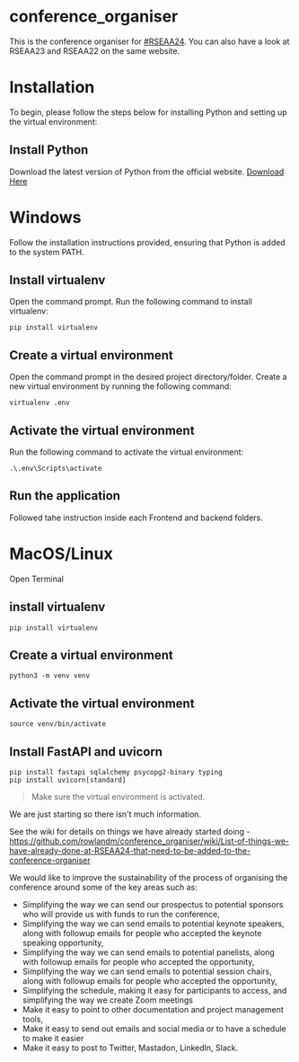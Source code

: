 # conference_organiser
This is the conference organiser for [#RSEAA24](https://rseaa.github.io/). You can also have a look at RSEAA23 and RSEAA22 on the same website.

# Installation
To begin, please follow the steps below for installing Python and setting up the virtual environment:

## Install Python
Download the latest version of Python from the official website.
[Download Here](https://www.python.org/)

# Windows
Follow the installation instructions provided, ensuring that Python is added to the system PATH.
## Install virtualenv
Open the command prompt.
Run the following command to install virtualenv:
```
pip install virtualenv
```
## Create a virtual environment
Open the command prompt in the desired project directory/folder.
Create a new virtual environment by running the following command:

```
virtualenv .env
```
## Activate the virtual environment
Run the following command to activate the virtual environment:
```
.\.env\Scripts\activate
```
## Run the application
Followed tahe instruction inside each Frontend and backend folders.


# MacOS/Linux
Open Terminal
## install virtualenv
```
pip install virtualenv
```
## Create a virtual environment
```
python3 -m venv venv
```
## Activate the virtual environment
```
source venv/bin/activate
```
## Install FastAPI and uvicorn
```
pip install fastapi sqlalchemy psycopg2-binary typing
pip install uvicorn[standard]

```

>Make sure the virtual environment is activated.

We are just starting so there isn't much information.

See the wiki for details on things we have already started doing - https://github.com/rowlandm/conference_organiser/wiki/List-of-things-we-have-already-done-at-RSEAA24-that-need-to-be-added-to-the-conference-organiser

We would like to improve the sustainability of the process of organising the conference around some of the key areas such as: 
- Simplifying the way we can send our prospectus to potential sponsors who will provide us with funds to run the conference, 
- Simplifying the way we can send emails to potential keynote speakers, along with followup emails for people who accepted the keynote speaking opportunity, 
- Simplifying the way we can send emails to potential panelists, along with followup emails for people who accepted the opportunity, 
- Simplifying the way we can send emails to potential session chairs, along with followup emails for people who accepted the opportunity, 
- Simplifying the schedule, making it easy for participants to access, and simplifying the way we create Zoom meetings  
- Make it easy to point to other documentation and project management tools, 
- Make it easy to send out emails and social media or to have a schedule to make it easier
- Make it easy to post to Twitter, Mastadon, LinkedIn, Slack.
